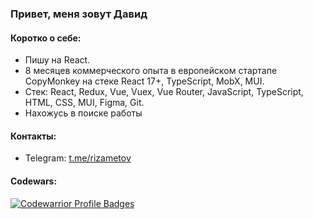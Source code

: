 ### Привет, меня зовут Давид


#### Коротко о себе:
- Пишу на React.
- 8 месяцев коммерческого опыта в европейском стартапе CopyMonkey на стеке React 17+, TypeScript, MobX, MUI.
- Стек: React, Redux, Vue, Vuex, Vue Router, JavaScript, TypeScript, HTML, CSS, MUI, Figma, Git.
- Нахожусь в поиске работы

#### Контакты:

- Telegram: [t.me/rizametov](https://t.me/rizametov)</br>

#### Codewars:
[![Codewarrior Profile Badges](https://www.codewars.com/users/rizametov/badges/large)](https://www.codewars.com/users/rizametov)
